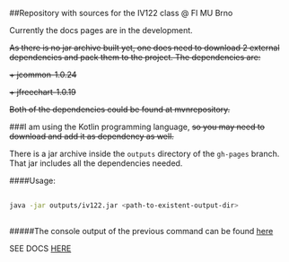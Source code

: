 ##Repository with sources for the IV122 class @ FI MU Brno

Currently the docs pages are in the development. 

~~As there is no jar archive built yet, one does need to download 2 external dependencies and pack them to the project. The dependencies are:~~

  ~~+ jcommon-1.0.24~~
  
  ~~+ jfreechart-1.0.19~~
  
~~Both of the dependencies could be found at mvnrepository.~~

###I am using the Kotlin programming language, ~~so you may need to download and add it as dependency as well.~~

There is a jar archive inside the `outputs` directory of the `gh-pages` branch. That jar includes all the dependencies needed.

####Usage: 
```bash
    
java -jar outputs/iv122.jar <path-to-existent-output-dir>
    
```

#####The console output of the previous command can be found [here](outputs/console-output.txt)

SEE DOCS [HERE](javadoc/iv122/index.md)